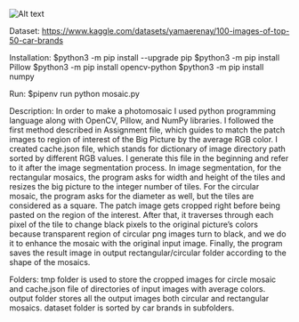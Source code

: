 ![Alt text](outputs/rectangle/rect_output3.jpg)

Dataset: https://www.kaggle.com/datasets/yamaerenay/100-images-of-top-50-car-brands

Installation:
$python3 -m pip install --upgrade pip
$python3 -m pip install Pillow
$python3 -m pip install opencv-python
$python3 -m pip install numpy


Run:
$pipenv run python mosaic.py


Description:
    In order to make a photomosaic I used python programming language along with OpenCV, 
    Pillow, and NumPy libraries. I followed the first method described in Assignment file, which
    guides to match the patch images to region of interest of the Big Picture by the average RGB
    color. I created cache.json file, which stands for dictionary of image directory path sorted by 
    different RGB values. I generate this file in the beginning and refer to it after the image 
    segmentation process. In image segmentation, for the rectangular mosaics, the program asks for 
    width and height of the tiles and resizes the big picture to the integer number of tiles. For the 
    circular mosaic, the program asks for the diameter as well, but the tiles are considered as a 
    square. The patch image gets cropped right before being pasted on the region of the interest. 
    After that, it traverses through each pixel of the tile to change black pixels to the original 
    picture’s colors because transparent region of circular png images turn to black, and we do it to 
    enhance the mosaic with the original input image. Finally, the program saves the result image in
    output rectangular/circular folder according to the shape of the mosaics.


Folders:
tmp folder is used to store the cropped images for circle mosaic and cache.json file of directories of input images with average colors.
output folder stores all the output images both circular and rectangular mosaics.
dataset folder is sorted by car brands in subfolders.
    
